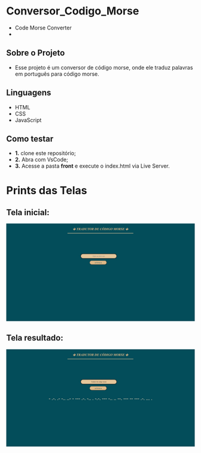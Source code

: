 # Conversor_Codigo_Morse
- Code Morse Converter
- 
## Sobre o Projeto

- Esse projeto é um conversor de código morse, onde ele traduz palavras em português para código morse.

## Linguagens

- HTML
- CSS
- JavaScript

## Como testar

- **1.** clone este repositório;
- **2.** Abra com VsCode;
- **3.** Acesse a pasta **front** e execute o index.html via Live Server.

# Prints das Telas

## Tela inicial:

![Tela01](./Telas/tela1.jpeg)

## Tela resultado:

![Tela01](./Telas/tela2.jpeg)
